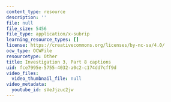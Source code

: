 ```yaml
---
content_type: resource
description: ''
file: null
file_size: 5456
file_type: application/x-subrip
learning_resource_types: []
license: https://creativecommons.org/licenses/by-nc-sa/4.0/
ocw_type: OCWFile
resourcetype: Other
title: Investigation 3, Part 8 captions
uid: fce7995e-5755-4032-a0c2-c174dd7cff9d
video_files:
  video_thumbnail_file: null
video_metadata:
  youtube_id: sVeJjzuc2jw
---
```

